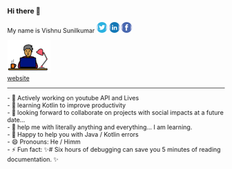 ### Hi there 👋
My name is Vishnu Sunilkumar  <td>  <a href="https://twitter.com/metvsk"><img src="images/logo_twitter.png" width=25></a>
<a href="https://www.linkedin.com/in/metvsk/"><img src="images/logo_linked_in.png" width=25></a>
<a href="https://www.facebook.com/metvsk/"><img src="images/logo_fb.png" width=25></a>
<br>
<section>
  <img src="logo.png" width=100><br>
  <a href="https://www.chillandcode.com">website</a>
  </section>
  <hr>
- 🔭 Actively working on youtube API and Lives<br>
- 🌱 learning Kotlin to improve productivity<br>
- 👯 looking forward to collaborate on projects with social impacts at a future date...<br>
- 🤔 help me with literally anything and everything... I am learning.<br>
- 💬 Happy to help you with Java / Kotlin errors<br>
- 😄 Pronouns: He / Himm<br>
- ⚡ Fun fact:  ✨# Six hours of debugging can save you 5 minutes of reading documentation. ✨<br>

<!--
**metvsk/metvsk** is a ✨ _special_ ✨ repository because its `README.md` (this file) appears on your GitHub profile.

Here are some ideas to get you started:
-->

